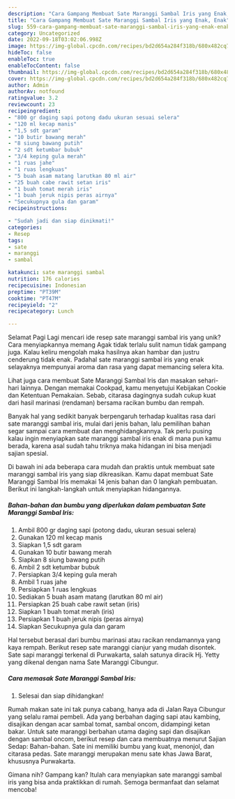 ```yaml
---
description: "Cara Gampang Membuat Sate Maranggi Sambal Iris yang Enak, Enak"
title: "Cara Gampang Membuat Sate Maranggi Sambal Iris yang Enak, Enak"
slug: 559-cara-gampang-membuat-sate-maranggi-sambal-iris-yang-enak-enak
category: Uncategorized
date: 2022-09-18T03:02:06.998Z
image: https://img-global.cpcdn.com/recipes/bd2d654a284f318b/680x482cq70/sate-maranggi-sambal-iris-foto-resep-utama.jpg
hideToc: false
enableToc: true
enableTocContent: false
thumbnail: https://img-global.cpcdn.com/recipes/bd2d654a284f318b/680x482cq70/sate-maranggi-sambal-iris-foto-resep-utama.jpg
cover: https://img-global.cpcdn.com/recipes/bd2d654a284f318b/680x482cq70/sate-maranggi-sambal-iris-foto-resep-utama.jpg
author: Admin
authorAv: notfound
ratingvalue: 3.2
reviewcount: 23
recipeingredient:
- "800 gr daging sapi potong dadu ukuran sesuai selera"
- "120 ml kecap manis"
- "1,5 sdt garam"
- "10 butir bawang merah"
- "8 siung bawang putih"
- "2 sdt ketumbar bubuk"
- "3/4 keping gula merah"
- "1 ruas jahe"
- "1 ruas lengkuas"
- "5 buah asam matang larutkan 80 ml air"
- "25 buah cabe rawit setan iris"
- "1 buah tomat merah iris"
- "1 buah jeruk nipis peras airnya"
- "Secukupnya gula dan garam"
recipeinstructions:

- "Sudah jadi dan siap dinikmati!"
categories:
- Resep
tags:
- sate
- maranggi
- sambal

katakunci: sate maranggi sambal 
nutrition: 176 calories
recipecuisine: Indonesian
preptime: "PT39M"
cooktime: "PT47M"
recipeyield: "2"
recipecategory: Lunch

---
```



Selamat Pagi Lagi mencari ide resep sate maranggi sambal iris yang unik? Cara menyiapkannya memang Agak tidak terlalu sulit namun tidak gampang juga. Kalau keliru mengolah maka hasilnya akan hambar dan justru cenderung tidak enak. Padahal sate maranggi sambal iris yang enak selayaknya mempunyai aroma dan rasa yang dapat memancing selera kita.


Lihat juga cara membuat Sate Maranggi Sambal Iris dan masakan sehari-hari lainnya. Dengan memakai Cookpad, kamu menyetujui Kebijakan Cookie dan Ketentuan Pemakaian. Sebab, citarasa dagingnya sudah cukup kuat dari hasil marinasi (rendaman) bersama racikan bumbu dan rempah.

Banyak hal yang sedikit banyak berpengaruh terhadap kualitas rasa dari sate maranggi sambal iris, mulai dari jenis bahan, lalu pemilihan bahan segar sampai cara membuat dan menghidangkannya. Tak perlu pusing kalau ingin menyiapkan sate maranggi sambal iris enak di mana pun kamu berada, karena asal sudah tahu triknya maka hidangan ini bisa menjadi sajian spesial.


Di bawah ini ada beberapa cara mudah dan praktis untuk membuat sate maranggi sambal iris yang siap dikreasikan. Kamu dapat membuat Sate Maranggi Sambal Iris memakai 14 jenis bahan dan 0 langkah pembuatan. Berikut ini langkah-langkah untuk menyiapkan hidangannya.

<!--inarticleads1-->

##### Bahan-bahan dan bumbu yang diperlukan dalam pembuatan Sate Maranggi Sambal Iris:

1. Ambil 800 gr daging sapi (potong dadu, ukuran sesuai selera)
1. Gunakan 120 ml kecap manis
1. Siapkan 1,5 sdt garam
1. Gunakan 10 butir bawang merah
1. Siapkan 8 siung bawang putih
1. Ambil 2 sdt ketumbar bubuk
1. Persiapkan 3/4 keping gula merah
1. Ambil 1 ruas jahe
1. Persiapkan 1 ruas lengkuas
1. Sediakan 5 buah asam matang (larutkan 80 ml air)
1. Persiapkan 25 buah cabe rawit setan (iris)
1. Siapkan 1 buah tomat merah (iris)
1. Persiapkan 1 buah jeruk nipis (peras airnya)
1. Siapkan Secukupnya gula dan garam


Hal tersebut berasal dari bumbu marinasi atau racikan rendamannya yang kaya rempah. Berikut resep sate maranggi cianjur yang mudah disontek. Sate sapi maranggi terkenal di Purwakarta, salah satunya diracik Hj. Yetty yang dikenal dengan nama Sate Maranggi Cibungur. 

<!--inarticleads2-->

##### Cara memasak Sate Maranggi Sambal Iris:


1. Selesai dan siap dihidangkan!

Rumah makan sate ini tak punya cabang, hanya ada di Jalan Raya Cibungur yang selalu ramai pembeli. Ada yang berbahan daging sapi atau kambing, disajikan dengan acar sambal tomat, sambal oncom, didampingi ketan bakar. Untuk sate maranggi berbahan utama daging sapi dan disajikan dengan sambal oncom, berikut resep dan cara membuatnya menurut Sajian Sedap: Bahan-bahan. Sate ini memiliki bumbu yang kuat, menonjol, dan citarasa pedas. Sate maranggi merupakan menu sate khas Jawa Barat, khususnya Purwakarta. 

Gimana nih? Gampang kan? Itulah cara menyiapkan sate maranggi sambal iris yang bisa anda praktikkan di rumah. Semoga bermanfaat dan selamat mencoba!
